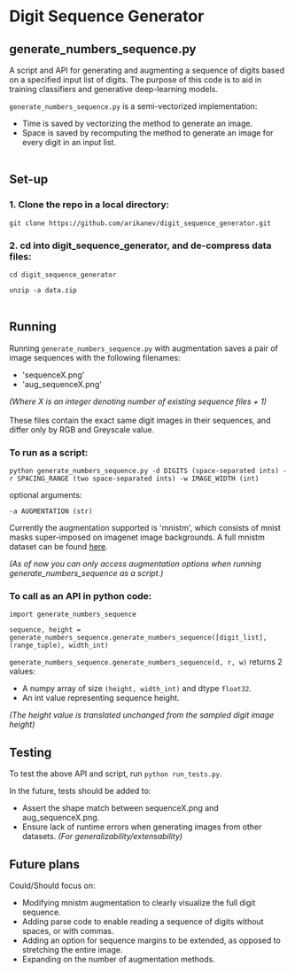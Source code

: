 # Digit Sequence Generator

## generate_numbers_sequence.py

A script and API for generating and augmenting a sequence of digits based on a specified input list of digits. The purpose of this code is to aid in training classifiers and generative deep-learning models. 

`generate_numbers_sequence.py` is a semi-vectorized implementation:

* Time is saved by vectorizing the method to generate an image.
* Space is saved by recomputing the method to generate an image for every digit in an input list.
<br/><br>

## Set-up

### 1. Clone the repo in a local directory:
```git clone https://github.com/arikanev/digit_sequence_generator.git```

### 2. cd into digit_sequence_generator, and de-compress data files:
```cd digit_sequence_generator```

```unzip -a data.zip```
<br/><br>
## Running

Running `generate_numbers_sequence.py` with augmentation saves a pair of image sequences with the following filenames:

* 'sequenceX.png'
* 'aug_sequenceX.png'

*(Where X is an integer denoting number of existing sequence files + 1)*
<br/><br>
These files contain the exact same digit images in their sequences, and differ only by RGB and Greyscale value.

### To run as a script:

```
python generate_numbers_sequence.py -d DIGITS (space-separated ints) -r SPACING_RANGE (two space-separated ints) -w IMAGE_WIDTH (int)
```
optional arguments:
```
-a AUGMENTATION (str)
```

Currently the augmentation supported is 'mnistm', which consists of mnist masks super-imposed on imagenet image backgrounds. A full mnistm dataset can be found [here](http://akanev.com/datasets).

*(As of now you can only access augmentation options when running generate_numbers_sequence as a script.)*


### To call as an API in python code:

```
import generate_numbers_sequence

sequence, height = generate_numbers_sequence.generate_numbers_sequence([digit_list], (range_tuple), width_int)
```

`generate_numbers_sequence.generate_numbers_sequence(d, r, w)` returns 2 values:

* A numpy array of size `(height, width_int)` and dtype `float32`.
* An int value representing sequence height.

*(The height value is translated unchanged from the sampled digit image height)*


## Testing

To test the above API and script, run `python run_tests.py`.

In the future, tests should be added to: 

* Assert the shape match between sequenceX.png and aug_sequenceX.png.
* Ensure lack of runtime errors when generating images from other datasets.
*(For generalizability/extensability)*


## Future plans
Could/Should focus on:
  
* Modifying mnistm augmentation to clearly visualize the full digit sequence.
* Adding parse code to enable reading a sequence of digits without spaces, or with commas.
* Adding an option for sequence margins to be extended, as opposed to stretching the entire image.
* Expanding on the number of augmentation methods.
